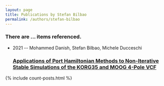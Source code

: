 ```yaml
---
layout: page
title: Publications by Stefan Bilbao
permalink: /authors/stefan-bilbao
---
```


<h3 id="number-posts">There are ... items referenced.</h3>
<ul class="post-list">
<li><span class='post-meta'>2021 -- Mohammed Danish, Stefan Bilbao, Michele Ducceschi</span><h3><a class='post-link' href="{{ site.baseurl }}/applications-of-port-hamiltonian-methods-to-non-iterative-stable-simulations-of-the-korg35-and-moog-4-pole-vcf">Applications of Port Hamiltonian Methods to Non-Iterative Stable Simulations of the KORG35 and MOOG 4-Pole VCF</a></h3></li>

</ul>
{% include count-posts.html %}
